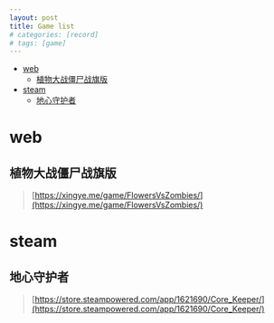 ```yaml
---
layout: post
title: Game list
# categories: [record]
# tags: [game]
---
```


- [web](#web)
  - [植物大战僵尸战旗版](#植物大战僵尸战旗版)
- [steam](#steam)
  - [地心守护者](#地心守护者)



# web
## 植物大战僵尸战旗版
> [https://xingye.me/game/FlowersVsZombies/](https://xingye.me/game/FlowersVsZombies/)

# steam
## 地心守护者
> [https://store.steampowered.com/app/1621690/Core_Keeper/](https://store.steampowered.com/app/1621690/Core_Keeper/)
